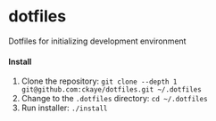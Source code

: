 # dotfiles

Dotfiles for initializing development environment

#### Install

1. Clone the repository: `git clone --depth 1 git@github.com:ckaye/dotfiles.git ~/.dotfiles`
2. Change to the `.dotfiles` directory: `cd ~/.dotfiles`
3. Run installer: `./install`
